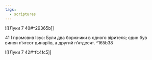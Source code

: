 ```yaml
---
tags:
  - scriptures
---
```


![[Луки 7 40#^29365b]]

41 І промовив Ісус: Були два боржники в одного вірителя; один був винен п’ятсот динаріїв, а другий п’ятдесят. ^165b38

![[Луки 7 42#^fc4fc5]]